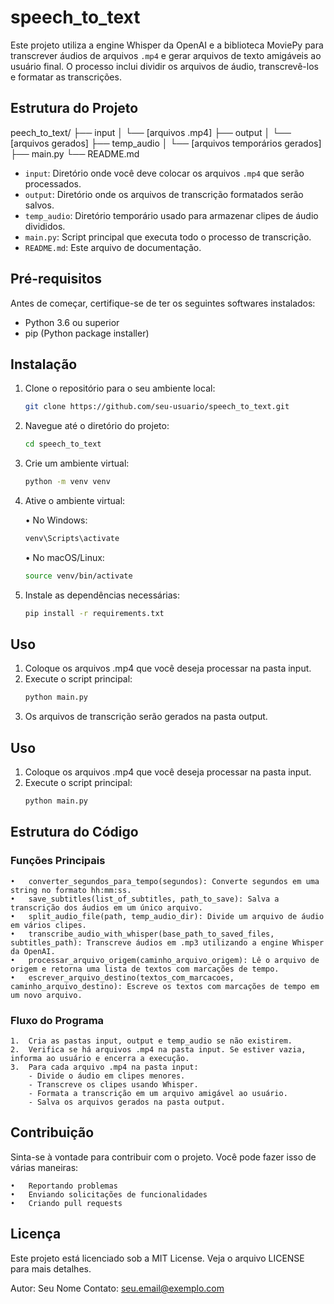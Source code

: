 # speech_to_text

Este projeto utiliza a engine Whisper da OpenAI e a biblioteca MoviePy para transcrever áudios de arquivos `.mp4` e gerar arquivos de texto amigáveis ao usuário final. O processo inclui dividir os arquivos de áudio, transcrevê-los e formatar as transcrições.

## Estrutura do Projeto	
peech_to_text/
├── input
│   └── [arquivos .mp4]
├── output
│   └── [arquivos gerados]
├── temp_audio
│   └── [arquivos temporários gerados]
├── main.py
└── README.md

- `input`: Diretório onde você deve colocar os arquivos `.mp4` que serão processados.
- `output`: Diretório onde os arquivos de transcrição formatados serão salvos.
- `temp_audio`: Diretório temporário usado para armazenar clipes de áudio divididos.
- `main.py`: Script principal que executa todo o processo de transcrição.
- `README.md`: Este arquivo de documentação.

## Pré-requisitos

Antes de começar, certifique-se de ter os seguintes softwares instalados:

- Python 3.6 ou superior
- pip (Python package installer)

## Instalação

1. Clone o repositório para o seu ambiente local:
   ```bash
   git clone https://github.com/seu-usuario/speech_to_text.git
    ```

2.	Navegue até o diretório do projeto:
    ``` bash
    cd speech_to_text
    ```
3.	Crie um ambiente virtual:
    ``` bash
    python -m venv venv
    ``` 
4.	Ative o ambiente virtual:
	
    •	No Windows:
    ``` bash
    venv\Scripts\activate
    ```
    •	No macOS/Linux:
    ``` bash
    source venv/bin/activate
    ```
5.	Instale as dependências necessárias:
    ``` bash
    pip install -r requirements.txt
    ```
## Uso

1.	Coloque os arquivos .mp4 que você deseja processar na pasta input.
2.	Execute o script principal:
    ``` bash
    python main.py
    ```
3.	Os arquivos de transcrição serão gerados na pasta output.

## Uso

1.	Coloque os arquivos .mp4 que você deseja processar na pasta input.
2.	Execute o script principal:
    ``` bash
    python main.py
    ```

## Estrutura do Código

### Funções Principais

	•	converter_segundos_para_tempo(segundos): Converte segundos em uma string no formato hh:mm:ss.
	•	save_subtitles(list_of_subtitles, path_to_save): Salva a transcrição dos áudios em um único arquivo.
	•	split_audio_file(path, temp_audio_dir): Divide um arquivo de áudio em vários clipes.
	•	transcribe_audio_with_whisper(base_path_to_saved_files, subtitles_path): Transcreve áudios em .mp3 utilizando a engine Whisper da OpenAI.
	•	processar_arquivo_origem(caminho_arquivo_origem): Lê o arquivo de origem e retorna uma lista de textos com marcações de tempo.
	•	escrever_arquivo_destino(textos_com_marcacoes, caminho_arquivo_destino): Escreve os textos com marcações de tempo em um novo arquivo.

### Fluxo do Programa

	1.	Cria as pastas input, output e temp_audio se não existirem.
	2.	Verifica se há arquivos .mp4 na pasta input. Se estiver vazia, informa ao usuário e encerra a execução.
	3.	Para cada arquivo .mp4 na pasta input:
        - Divide o áudio em clipes menores.
	    - Transcreve os clipes usando Whisper.
	    - Formata a transcrição em um arquivo amigável ao usuário.
	    - Salva os arquivos gerados na pasta output.

## Contribuição

Sinta-se à vontade para contribuir com o projeto. Você pode fazer isso de várias maneiras:

	•	Reportando problemas
	•	Enviando solicitações de funcionalidades
	•	Criando pull requests

## Licença

Este projeto está licenciado sob a MIT License. Veja o arquivo LICENSE para mais detalhes.

Autor: Seu Nome
Contato: seu.email@exemplo.com